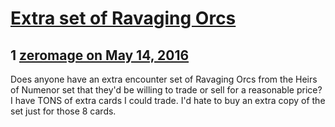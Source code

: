 # [Extra set of Ravaging Orcs](https://community.fantasyflightgames.com/topic/219965-extra-set-of-ravaging-orcs/)

## 1 [zeromage on May 14, 2016](https://community.fantasyflightgames.com/topic/219965-extra-set-of-ravaging-orcs/?do=findComment&comment=2217267)

Does anyone have an extra encounter set of Ravaging Orcs from the Heirs of Numenor set that they'd be willing to trade or sell for a reasonable price? I have TONS of extra cards I could trade. I'd hate to buy an extra copy of the set just for those 8 cards.

